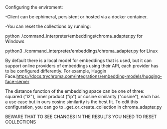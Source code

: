 Configuring the enviroment:

-Client can be ephimeral, persistent or hosted via a docker container.

-You can reset the collections by running:

python .\command_interpreter\embeddings\chroma_adapter.py for Windows

python3 ./command_interpreter/embeddings/chroma_adapter.py for Linux

By default there is a local model for embeddings that is used, but it can support online providers of embeddings using their API, each provider has to be configured differently. 
For example, Huggin Face.https://docs.trychroma.com/integrations/embedding-models/hugging-face-server

The distance function of the embedding space can be one of three: squared ("l2"), inner product ("ip") or cosine similarity ("cosine"), each has a use case but in ours cosine similarity is the best fit.
To edit this configuration, you can go to _get_or_create_collection in chroma_adapter.py

BEWARE THAT TO SEE CHANGES IN THE RESULTS YOU NEED TO RESET COLLECTIONS